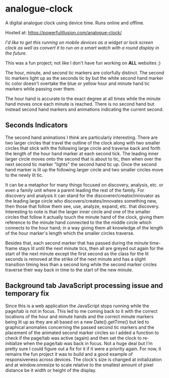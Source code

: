 # analogue-clock
A digital analogue clock using device time. Runs online and offline.

Hosted at: https://powerfulillusion.com/analogue-clock/

_I'd like to get this running on mobile devices as a widget or lock screen clock as well as convert it to run on a smart watch with a round display in the future._

This was a fun project; not like I don't have fun working on **ALL** websites ;)

The hour, minute, and second tic markers are colorfully distinct. The second tic markers light up as the seconds tic by but the white second hand marker tic color doesn't overtake the blue or yellow hour and minute hand tic markers while passing over them.

The hour hand is accurate to the exact degree at all times while the minute hand moves once each minute is reached. There is no second hand but instead second hand markers and animations indicating the current second.

## Seconds Indicators
The second hand animations I think are particularly interesting. There are two larger circles that travel the outline of the clock along with two smaller circles that stick with the following large circle and traverse back and forth the length of the hour hand marker at each second tick. The leading inner larger circle moves onto the second that is about to tic, then when over the next second tic marker "lights" the second hand tic up. Once the second hand marker is lit up the following larger circle and two smaller circles move to the newly lit tic.

It can be a metaphor for many things focused on discovery, analysis, etc. or even a family unit where a parent leading the rest of the family. For discovery and analysis it can stand for the discoverer/creator/innovator as the leading large circle who discovers/creates/innovates something new, then those that follow them see, use, analyze, expand, etc. that discovery. Interesting to note is that the larger inner circle and one of the smaller circles that follow it actually touch the minute hand of the clock, giving them reference to the minute hand connected to the the middle circle which connects to the hour hand; in a way giving them all knowledge of the length of the hour marker's length which the smaller circles traverse.

Besides that, each second marker that has passed during the minute time-frame stays lit until the next minute tics, then all are greyed out again for the start of the next minute except the first second as the class for the lit seconds is removed at the strike of the next minute and has a slight transition timing less than a second long while the second marker circles traverse their way back in time to the start of the new minute.

## Background tab JavaScript processing issue and temporary fix

Since this is a web application the JavaScript stops running while the page/tab is not in focus. This led to me coming back to it with the correct locations of the hour and minute hands and the correct minute markers being lit up as they are all based on a new Date().getTime() but led to graphical anomalies concerning the passed second tic markers and the placement of the animated second marker circles so I added a function to check if the page/tab was active (again) and then set the clock to re-initialize when the page/tab was back in focus. Not a huge deal but I'm pretty sure I could figure out a fix for it if it were a priority again. For now, it remains the fun project it was to build and a good example of responsiveness across devices. The clock's size is changed at initialization and at window.onresize to scale relative to the smallest amount of pixel distance be it width or height of the display.
